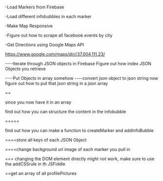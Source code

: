 -Load Markers from Firebase 

-Load different infobubbles in each marker

-Make Map Responsive 

-Figure out how to scrape all facebook events by city

-Get Directions using Google Maps API 


https://www.google.com/maps/dir//37.004,111.23/



----Iterate through JSON objects in Firebase 
Figure out how index JSON Objects you retrieve

----Put Objects in array somehow
----convert json object to json string
now figure out how to put that json string in a json array

==

since you now have it in an array

find out how you can structure the content in the infobubble 


=====

find out how you can make a function to createMarker and addInfoBubble

====store all keys of each JSON Object


====change background url image of each marker you pull in


=== changing the DOM element directly might not work, make sure to use the addCSSrule in th JSFiddle


==get an array of all profilePictures
